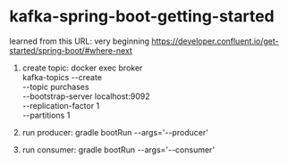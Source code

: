# kafka-spring-boot-getting-started
learned from this URL: very beginning
https://developer.confluent.io/get-started/spring-boot/#where-next


1. create topic:
docker exec broker \
kafka-topics --create \
--topic purchases \
--bootstrap-server localhost:9092 \
--replication-factor 1 \
--partitions 1

2. run producer:
   gradle bootRun --args='--producer'

2. run consumer:
   gradle bootRun --args='--consumer'
